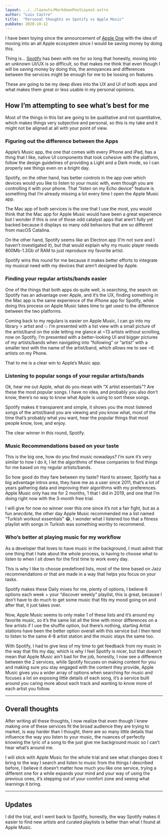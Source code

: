 ```yaml
---
layout: ../../layouts/MarkdownPostLayout.astro
author: "Luis Castro"
title:  "Personal thoughts on Spotify vs Apple Music"
pubDate: 2020-10-12
---
```


I have been toying since the announcement of [Apple One](https://www.apple.com/apple-one/) with the idea of moving into an all Apple ecosystem since I would be saving money by doing this.

Thing is… [Spotify](https://www.spotify.com/) has been with me for so long that honestly, moving into an unknown UI/UX is so difficult, so that makes me think that even though I will be saving money by doing this, the annoyances and differences between the services might be enough for me to be loosing on features.

These are going to be my deep dives into the UX and UI of both apps and what makes them great or less usable in my personal opinions.

## How I’m attempting to see what’s best for me
Most of the things in this list are going to be qualitative and not quantitative, which makes things very subjective and personal, so this is my take and it might not be aligned at all with your point of view.

### Figuring out  the difference between the Apps
Apple’s Music app, the one that comes with every iPhone and iPad, has a thing that I like, native UI components that look cohesive with the platform, follow the design guidelines of providing a Light and a Dark mode, so I can properly see things even on a bright day.

Spotify, on the other hand, has better controls in the app over which devices would you like to listen to your music with, even though you are controlling it with your phone. That “listen on my Echo device” feature is something that I’m already missing a lot every time I open the Apple Music app.

The Mac app of both services is the one that I use the most, you would think that the Mac app for Apple Music would have been a great experience but I wonder if this is one of those odd catalyst apps that aren’t fully yet backed because it displays so many odd behaviors that are so different from macOS Catalina.

On the other hand, Spotify seems like an Electron app (I’m not sure and I haven’t investigated it), but that would explain why my music player needs 800Mb-1.3Gb of RAM to just reproduce my favorite artist.

Spotify wins this round for me because it makes better efforts to integrate my musical need with my devices that aren’t designed by Apple.

### Finding your regular artists/bands easier
One of the things that both apps do quite well, is searching, the search on Spotify has an advantage over Apple, and it’s the UX, finding something in the Mac app is the same experience of the iPhone app for Spotify, while doing this process on Apple Music takes time to get used to the difference between the two platforms.

Coming back to my regulars is easier on Apple Music, I can go into my library > artist and 💥 I’m presented with a list view with a small picture of the artist/band on the side letting me glance at ~13 artists without scrolling, now on Spotify, I’m presented with a better-looking UI and bigger pictures of my artists/bands when navigating into “following” or “artist” with a smaller text with the name of the artist/band, which allows me to see ~6 artists on my Phone.

That to me is a clear win to Apple’s Music app.

### Listening to popular songs of your regular artists/bands
Ok, hear me out Apple, what do you mean with “X artist essentials”? Are these the most popular songs. I have no idea, and probably you also don’t know, there’s no way to know what Apple is using to sort these songs.

Spotify makes it transparent and simple, it shows you the most listened songs of the artist/band you are viewing and you know what, most of the time that’s probably what you want, hear the popular things that most people know, love, and enjoy.

The clear winner in this round, Spotify.

### Music Recommendations based on your taste
This is the big one, how do you find music nowadays? I’m sure it’s very similar to how I do it, I let the algorithms of these companies to find things for me based on my regular artists/bands.

So how good do they fare between my taste? Hard to answer, Spotify has a big advantage intros area, they have me as a user since 2011, that’s a lot of years gathering data and improving their algorithms with my preferences. Apple Music only has me for 2 months, 1 that I did in 2019, and one that I’m doing right now with the 3-month free trial.

I will give for now no winner over this one since it’s not a fair fight, but as a fun anecdote, the other day Apple Music recommended me a list named “Turkish workout essentials” 😂, I wonder what I listened too that a fitness playlist with songs in Turkish was something worthy to recommend.

### Who’s better at playing music for my workflow
As a developer that loves to have music in the background, I must admit that one thing that I hate about the whole process, is having to choose what to listen to when I sit down for the first time to work every day.

This is why I like to choose predefined lists, most of the time based on Jazz recommendations or that are made in a way that helps you focus on your tasks.

Spotify makes these Daily mixes for me, plenty of options, I believe 6 options each week + your “discover weekly” playlist, this is great, because I don’t have to do much to get some music that fits my mood going on and after that, it just takes over.

Now, Apple Music seems to only make 1 of these lists and it’s around my favorite music, so it’s the same list all the time with minor differences on a few artists if I use the shuffle option, but there’s nothing, starting Artist stations have been the better option overall with this service but I then tend to listen to the same 4-8 artist station and the music stays the same too.

With Spotify, I had to give less of my time to get feedback from my music in the way that fits my day, which is why I feel Spotify is nicer, but that doesn’t mean that Apple Music ain’t bad for the job, honestly, I now see a difference between the 2 services, while Spotify focuses on making content for you and making sure you stay engaged with the content they provide, Apple Music gives you a wider array of options when searching for music and focuses a lot on exposing little details of each song, it’s a service built around you caring more about each track and wanting to know more of each artist you follow.

----

## Overall thoughts
After writing all these thoughts, I now realize that even though I knew making one of these services fit the broad audience they are trying to market, is way harder than I thought, there are so many little details that influence the way you listen to your music, the nuances of perfectly knowing the lyric of a song to the just give me background music so I can’t hear what’s around me.

I will stick with Apple Music for the whole trial and see what changes does it bring to the way I search and listen to music from the things I described before, I believe it doesn’t matter how much you like one service, trying a different one for a while expands your mind and your way of using the previous ones, it’s stepping out of your comfort zone and seeing what learnings it bring.

----

## Updates
I did the trial, and I went back to Spotify, honestly, the way Spotify makes it easier to find new artists and curated playlists is better than what I found at Apple Music.
